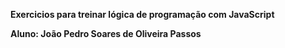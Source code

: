 **Exercicios para treinar lógica de programação com JavaScript**

**Aluno: João Pedro Soares de Oliveira Passos**
